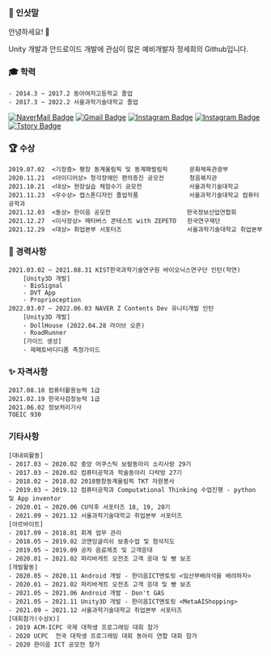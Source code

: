 ### 🌸 인삿말

안녕하세요! 🙌
    
Unity 개발과 안드로이드 개발에 관심이 많은
예비개발자 정세희의 Github입니다.

### 🎓 학력
    - 2014.3 ~ 2017.2 동아여자고등학교 졸업
    - 2017.3 ~ 2022.2 서울과학기술대학교 졸업



[![NaverMail Badge](https://img.shields.io/badge/Naver-brightgreen?style=for-the-badge&logo=Naver&logoColor=white&link=mailto:zanne1218@naver.com)](mailto:zanne1218@naver.com)
[![Gmail Badge](https://img.shields.io/badge/Gmail-d14836?style=for-the-badge&logo=Gmail&logoColor=white&link=mailto:zanne1218@gmail.com)](mailto:zanne1218@gmail.com)  [![Instagram Badge](https://img.shields.io/badge/Instagram-FF69B4?style=for-the-badge&logo=instagram&logoColor=white&link=https://www.instagram.com/saying.me)](https://www.instagram.com/saying.me) [![Instagram Badge](https://img.shields.io/badge/Eatstagram-blueviolet?style=for-the-badge&logo=instagram&logoColor=white&link=https://www.instagram.com/pr252nt)](https://www.instagram.com/pr252nt)  [![Tstory Badge](https://img.shields.io/badge/T_story-black?style=for-the-badge&link=https://saying-me.tistory.com)](https://saying-me.tistory.com)


### 🏆 수상
    2019.07.02  <기장증> 평창 동계올림픽 및 동계패럴림픽      문화체육관광부
    2020.11.21  <아이디어상> 청각장애인 편의증진 공모전       청음복지관
    2021.10.21  <대상> 현장실습 체험수기 공모전             서울과학기술대학교
    2021.11.23  <우수상> 캡스톤디자인 졸업작품              서울과학기술대학교 컴퓨터공학과
    2021.12.03  <동상> 한이음 공모전                     한국정보산업연합회
    2021.12.27  <이사장상> 메타버스 콘테스트 with ZEPETO   한국연구재단
    2021.12.29  <대상> 취업본부 서포터즈                  서울과학기술대학교 취업본부

### 💼 경력사항
    2021.03.02 ~ 2021.08.31 KIST한국과학기술연구원 바이오닉스연구단 인턴(학연)
        [Unity3D 개발]
        - BioSignal
        - DVT App
        - Proprioception
    2022.03.07 ~ 2022.06.03 NAVER Z Contents Dev 유니티개발 인턴
        [Unity3D 개발]
        - DollHouse (2022.04.28 라이브 오픈)
        - RoadRunner
        [가이드 생성]
        - 제페토바디디폼 측정가이드

### ✨ 자격사항
    2017.08.10 컴퓨터활용능력 1급
    2021.02.19 한국사검정능력 1급
    2021.06.02 정보처리기사
    TOEIC 930

### 기타사항
    [대내외활동]
    - 2017.03 ~ 2020.02 중앙 어쿠스틱 보컬동아리 소리사랑 29기
    - 2017.03 ~ 2020.02 컴퓨터공학과 학술동아리 다락방 27기
    - 2018.02 ~ 2018.02 2018평창동계올림픽 TKT 자원봉사
    - 2019.03 ~ 2019.12 컴퓨터공학과 Computational Thinking 수업진행 - python 및 App inventor
    - 2020.01 ~ 2020.06 CU덕후 서포터즈 18, 19, 20기
    - 2021.09 ~ 2021.12 서울과학기술대학교 취업본부 서포터즈
    [아르바이트]
    - 2017.09 ~ 2018.01 회계 업무 관리
    - 2018.05 ~ 2019.02 코앤잉글리쉬 보충수업 및 첨삭지도
    - 2019.05 ~ 2019.09 공차 음료제조 및 고객응대
    - 2020.01 ~ 2021.02 파리바게트 오전조 고객 응대 및 빵 보조
    [개발활동]
    - 2020.05 ~ 2020.11 Android 개발 - 한이음ICT멘토링 <임산부배려석을 배려하자>
    - 2020.01 ~ 2021.02 파리바게트 오전조 고객 응대 및 빵 보조
    - 2021.05 ~ 2021.06 Android 개발 - Don't GAS
    - 2021.05 ~ 2021.11 Unity3D 개발 - 한이음ICT멘토링 <MetaAIShopping>
    - 2021.09 ~ 2021.12 서울과학기술대학교 취업본부 서포터즈
    [대회참가(수상X)]
    - 2019 ACM-ICPC 국제 대학생 프로그래밍 대회 참가
    - 2020 UCPC  전국 대학생 프로그래밍 대회 동아리 연합 대회 참가
    - 2020 한이음 ICT 공모전 참가

<!--
**SayisMe/SayisMe** is a ✨ _special_ ✨ repository because its `README.md` (this file) appears on your GitHub profile.

Here are some ideas to get you started:

- 🔭 I’m currently working on ...
- 🌱 I’m currently learning ...
- 👯 I’m looking to collaborate on ...
- 🤔 I’m looking for help with ...
- 💬 Ask me about ...
- 📫 How to reach me: ...
- 😄 Pronouns: ...
- ⚡ Fun fact: ...
-->
